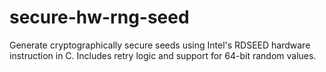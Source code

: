 # secure-hw-rng-seed
Generate cryptographically secure seeds using Intel's RDSEED hardware instruction in C. Includes retry logic and support for 64-bit random values.
